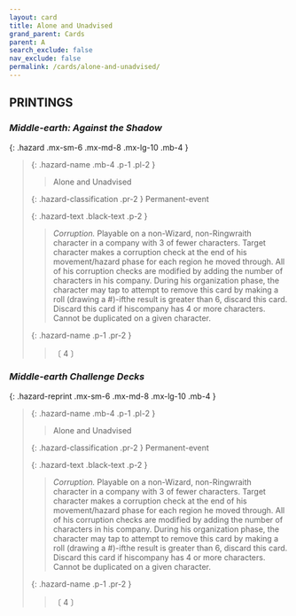 ```yaml
---
layout: card
title: Alone and Unadvised
grand_parent: Cards
parent: A
search_exclude: false
nav_exclude: false
permalink: /cards/alone-and-unadvised/
---
```


## PRINTINGS


### _Middle-earth: Against the Shadow_

{: .hazard .mx-sm-6 .mx-md-8 .mx-lg-10 .mb-4 }
> {: .hazard-name .mb-4 .p-1 .pl-2 }
> > <div class="hazard-mp"></div>
> > <div class="card-name">Alone and Unadvised</div>
>
> {: .hazard-classification .pr-2 }
> Permanent-event
>
> {: .hazard-text .black-text .p-2 }
> > _Corruption._ Playable on a non-Wizard, non-Ringwraith character in a company with 3 of fewer characters. Target character makes a corruption check at the end of his movement/hazard phase for each region he moved through. All of his corruption checks are modified by adding the number of characters in his company. During his organization phase, the character may tap to attempt to remove this card by making a roll (drawing a #)-ifthe result is greater than 6, discard this card. Discard this card if hiscompany has 4 or more characters. Cannot be duplicated on a given character. 
>
> {: .hazard-name .p-1 .pr-2 }
> > <div class="card-shield"></div>
> > <div class="card-corruption-white">〔 4 〕</div>

### _Middle-earth Challenge Decks_

{: .hazard-reprint .mx-sm-6 .mx-md-8 .mx-lg-10 .mb-4 }
> {: .hazard-name .mb-4 .p-1 .pl-2 }
> > <div class="hazard-mp"></div>
> > <div class="card-name">Alone and Unadvised</div>
>
> {: .hazard-classification .pr-2 }
> Permanent-event
>
> {: .hazard-text .black-text .p-2 }
> > _Corruption._ Playable on a non-Wizard, non-Ringwraith character in a company with 3 of fewer characters. Target character makes a corruption check at the end of his movement/hazard phase for each region he moved through. All of his corruption checks are modified by adding the number of characters in his company. During his organization phase, the character may tap to attempt to remove this card by making a roll (drawing a #)-ifthe result is greater than 6, discard this card. Discard this card if hiscompany has 4 or more characters. Cannot be duplicated on a given character. 
>
> {: .hazard-name .p-1 .pr-2 }
> > <div class="card-shield"></div>
> > <div class="card-corruption-white">〔 4 〕</div>
